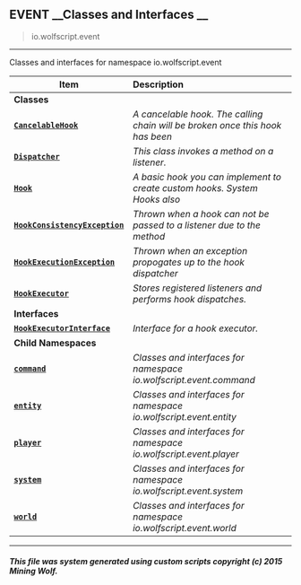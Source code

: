 ## EVENT __Classes and Interfaces __

>io.wolfscript.event

---

Classes and interfaces for namespace io.wolfscript.event

Item | Description   
--- | :--- 
__Classes__|
__[`CancelableHook`](CancelableHook.md)__ | _A cancelable hook. The calling chain will be broken once this hook has been_ 
__[`Dispatcher`](Dispatcher.md)__ | _This class invokes a method on a listener._ 
__[`Hook`](Hook.md)__ | _A basic hook you can implement to create custom hooks. System Hooks also_ 
__[`HookConsistencyException`](HookConsistencyException.md)__ | _Thrown when a hook can not be passed to a listener due to the method_ 
__[`HookExecutionException`](HookExecutionException.md)__ | _Thrown when an exception propogates up to the hook dispatcher_ 
__[`HookExecutor`](HookExecutor.md)__ | _Stores registered listeners and performs hook dispatches._ 
__Interfaces__|
__[`HookExecutorInterface`](HookExecutorInterface.md)__ | _Interface for a hook executor._ 
__Child Namespaces__|
__[`command`](command/0.md)__ | _Classes and interfaces for namespace io.wolfscript.event.command_ 
__[`entity`](entity/0.md)__ | _Classes and interfaces for namespace io.wolfscript.event.entity_ 
__[`player`](player/0.md)__ | _Classes and interfaces for namespace io.wolfscript.event.player_ 
__[`system`](system/0.md)__ | _Classes and interfaces for namespace io.wolfscript.event.system_ 
__[`world`](world/0.md)__ | _Classes and interfaces for namespace io.wolfscript.event.world_ 



---



##### This file was system generated using custom scripts copyright (c) 2015 Mining Wolf.
	

